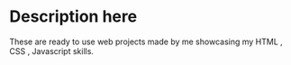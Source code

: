# Description here
These are ready to use web projects made by me showcasing my HTML , CSS , Javascript skills.

